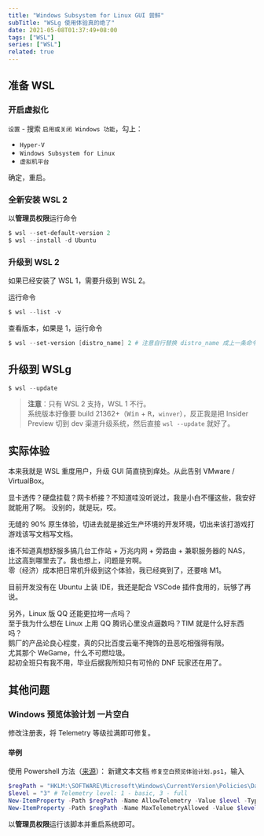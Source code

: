 ```yaml
---
title: "Windows Subsystem for Linux GUI 尝鲜"
subTitle: "WSLg 使用体验真的绝了"
date: 2021-05-08T01:37:49+08:00
tags: ["WSL"]
series: ["WSL"]
related: true
---
```


## 准备 WSL
### 开启虚拟化
`设置` - 搜索 `启用或关闭 Windows 功能`，勾上：  
* `Hyper-V`  
* `Windows Subsystem for Linux`  
* `虚拟机平台`  

确定，重启。  

### 全新安装 WSL 2
以**管理员权限**运行命令
```Powershell
$ wsl --set-default-version 2
$ wsl --install -d Ubuntu
```

### 升级到 WSL 2
如果已经安装了 WSL 1，需要升级到 WSL 2。

运行命令
```Powershell
$ wsl --list -v
```

查看版本，如果是 1，运行命令
```Powershell
$ wsl --set-version [distro_name] 2 # 注意自行替换 distro_name 成上一条命令对应发行版的 NAME
```

## 升级到 WSLg
```Powershell
$ wsl --update
```

> **注意**：只有 WSL 2 支持，WSL 1 不行。  
> 系统版本好像要 build 21362+（<kbd>Win</kbd> + <kbd>R</kbd>，`winver`），反正我是把 Insider Preview 切到 dev 渠道升级系统，然后直接 `wsl --update` 就好了。  

## 实际体验
本来我就是 WSL 重度用户，升级 GUI 简直挠到痒处。从此告别 VMware / VirtualBox。  

显卡透传？硬盘挂载？网卡桥接？不知道哇没听说过，我是小白不懂这些，我安好就能用了啊。
没别的，就是玩，哎。  

无缝的 90% 原生体验，切进去就是接近生产环境的开发环境，切出来该打游戏打游戏该写文档写文档。  

谁不知道真想舒服多搞几台工作站 + 万兆内网 + 旁路由 + 兼职服务器的 NAS，比这高到哪里去了。我也想上，问题是穷啊。  
零（经济）成本把日常机升级到这个体验，我已经爽到了，还要啥 M1。  

目前开发没有在 Ubuntu 上装 IDE，我还是配合 VSCode 插件食用的，玩够了再说。  

另外，Linux 版 QQ 还能更拉垮一点吗？  
至于我为什么想在 Linux 上用 QQ 腾讯心里没点逼数吗？TIM 就是什么好东西吗？  
鹅厂的产品论良心程度，真的只比百度云毫不掩饰的丑恶吃相强得有限。  
尤其那个 WeGame，什么不可燃垃圾。  
起初全班只有我不用，毕业后据我所知只有可怜的 DNF 玩家还在用了。  

## 其他问题
### Windows 预览体验计划 一片空白
修改注册表，将 Telemetry 等级拉满即可修复。

#### 举例
使用 Powershell 方法（[来源](https://blog.csdn.net/weixin_49192027/article/details/114701895)）：
新建文本文档 `修复空白预览体验计划.ps1`，输入

```Powershell
$regPath = "HKLM:\SOFTWARE\Microsoft\Windows\CurrentVersion\Policies\DataCollection"
$level = "3" # Telemetry level: 1 - basic, 3 - full
New-ItemProperty -Path $regPath -Name AllowTelemetry -Value $level -Type Dword -Force
New-ItemProperty -Path $regPath -Name MaxTelemetryAllowed -Value $level -Type Dword -Force
```

以**管理员权限**运行该脚本并重启系统即可。  